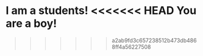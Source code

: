 I am a students!
<<<<<<< HEAD
You are a boy!
=======

>>>>>>> a2ab9fd3c657238512b473db4868ff4a56227508
